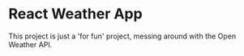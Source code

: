 # React Weather App

This project is just a 'for fun' project, messing around with the Open Weather API.
